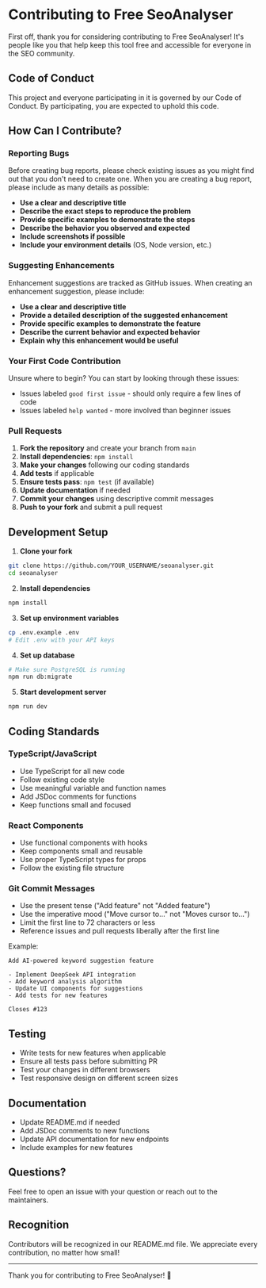 # Contributing to Free SeoAnalyser

First off, thank you for considering contributing to Free SeoAnalyser! It's people like you that help keep this tool free and accessible for everyone in the SEO community.

## Code of Conduct

This project and everyone participating in it is governed by our Code of Conduct. By participating, you are expected to uphold this code.

## How Can I Contribute?

### Reporting Bugs

Before creating bug reports, please check existing issues as you might find out that you don't need to create one. When you are creating a bug report, please include as many details as possible:

- **Use a clear and descriptive title**
- **Describe the exact steps to reproduce the problem**
- **Provide specific examples to demonstrate the steps**
- **Describe the behavior you observed and expected**
- **Include screenshots if possible**
- **Include your environment details** (OS, Node version, etc.)

### Suggesting Enhancements

Enhancement suggestions are tracked as GitHub issues. When creating an enhancement suggestion, please include:

- **Use a clear and descriptive title**
- **Provide a detailed description of the suggested enhancement**
- **Provide specific examples to demonstrate the feature**
- **Describe the current behavior and expected behavior**
- **Explain why this enhancement would be useful**

### Your First Code Contribution

Unsure where to begin? You can start by looking through these issues:

- Issues labeled `good first issue` - should only require a few lines of code
- Issues labeled `help wanted` - more involved than beginner issues

### Pull Requests

1. **Fork the repository** and create your branch from `main`
2. **Install dependencies**: `npm install`
3. **Make your changes** following our coding standards
4. **Add tests** if applicable
5. **Ensure tests pass**: `npm test` (if available)
6. **Update documentation** if needed
7. **Commit your changes** using descriptive commit messages
8. **Push to your fork** and submit a pull request

## Development Setup

1. **Clone your fork**
```bash
git clone https://github.com/YOUR_USERNAME/seoanalyser.git
cd seoanalyser
```

2. **Install dependencies**
```bash
npm install
```

3. **Set up environment variables**
```bash
cp .env.example .env
# Edit .env with your API keys
```

4. **Set up database**
```bash
# Make sure PostgreSQL is running
npm run db:migrate
```

5. **Start development server**
```bash
npm run dev
```

## Coding Standards

### TypeScript/JavaScript

- Use TypeScript for all new code
- Follow existing code style
- Use meaningful variable and function names
- Add JSDoc comments for functions
- Keep functions small and focused

### React Components

- Use functional components with hooks
- Keep components small and reusable
- Use proper TypeScript types for props
- Follow the existing file structure

### Git Commit Messages

- Use the present tense ("Add feature" not "Added feature")
- Use the imperative mood ("Move cursor to..." not "Moves cursor to...")
- Limit the first line to 72 characters or less
- Reference issues and pull requests liberally after the first line

Example:
```
Add AI-powered keyword suggestion feature

- Implement DeepSeek API integration
- Add keyword analysis algorithm
- Update UI components for suggestions
- Add tests for new features

Closes #123
```

## Testing

- Write tests for new features when applicable
- Ensure all tests pass before submitting PR
- Test your changes in different browsers
- Test responsive design on different screen sizes

## Documentation

- Update README.md if needed
- Add JSDoc comments to new functions
- Update API documentation for new endpoints
- Include examples for new features

## Questions?

Feel free to open an issue with your question or reach out to the maintainers.

## Recognition

Contributors will be recognized in our README.md file. We appreciate every contribution, no matter how small!

---

Thank you for contributing to Free SeoAnalyser! 🚀